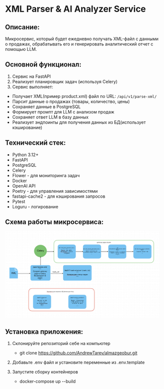 # XML Parser & AI Analyzer Service

## Описание:

Микросервис, который будет ежедневно получать XML-файл с данными о продажах, 
обрабатывать его и генерировать аналитический отчет с помощью LLM.

## Основной функционал:

1. Cервис на FastAPI
2. Реализует планировщик задач (используя Celery)
3. Сервис выполняет:
  - Получает XML(пример product.xml) файл по URL: `/api/v1/parse-xml/`
  - Парсит данные о продажах (товары, количество, цены)
  - Сохраняет данные в PostgreSQL
  - Формирует промпт для LLM с анализом продаж
  - Сохраняет ответ LLM в базу данных
  - Реализует эндпоинты для получения данных из БД(использует кэширование)

## Технический стек:

- Python 3.12+
- FastAPI
- PostgreSQL
- Celery
- Flower - для мониторинга задач
- Docker
- OpenAI API
- Poetry - для управления зависимостями
- fastapi-cache2 - для кэширования запросов
- Pytest
- Loguru - логирование

## Схема работы микросервиса:
![Project_strct.png](img/Project_strct.png)

## Установка приложения:

1. Склонируйте репозиторий себе на компьютер
    - git clone https://github.com/AndrewTarev/almazgeobur.git
   

2. Добавьте .env файл и установите переменные из .env.template


3. Запустите сборку контейнеров
    - docker-compose up --build


